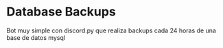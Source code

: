 # Database Backups
 Bot muy simple con discord.py que realiza backups cada 24 horas de una base de datos mysql
